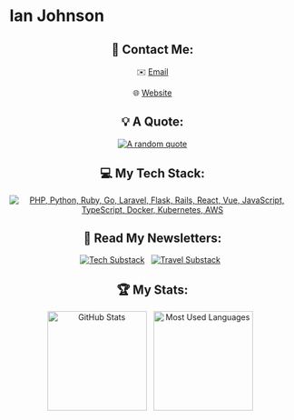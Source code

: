 # Ian Johnson

<div align="center">

## 💬 Contact Me:

✉️ [Email](mailto:tacoda@hey.com)

🌐 [Website](https://tacoda.github.io)

## 💡 A Quote:

[![A random quote](https://quotes-github-readme.vercel.app/api?type=horizontal&theme=dark)](https://github.com/piyushsuthar/github-readme-quotes)

## 💻 My Tech Stack:

[![PHP, Python, Ruby, Go, Laravel, Flask, Rails, React, Vue, JavaScript, TypeScript, Docker, Kubernetes, AWS](https://skillicons.dev/icons?i=php,python,ruby,go,laravel,flask,rails,react,vue,js,ts,docker,kubernetes,aws)](https://skillicons.dev)

## 📖 Read My Newsletters:

<p>
    <a target="_blank"href="https://diffengine.substack.com/"><img alt="Tech Substack" src="https://img.shields.io/badge/diffengine-orange?style=for-the-badge&logo=substack&logoColor=white" /></a>&nbsp;&nbsp;
    <a target="_blank"href=https://roamingroots.substack.com/"><img alt="Travel Substack" src="https://img.shields.io/badge/roamingroots-orange?style=for-the-badge&logo=substack&logoColor=white" /></a>&nbsp;&nbsp;
</p>

## 🏆 My Stats:

<p>
    <img height=175 alt="GitHub Stats" src="https://github-readme-stats.vercel.app/api?username=tacoda&show_icons=true&count_private=true&theme=dark" />&nbsp;&nbsp;
    <img height=175 alt="Most Used Languages" src="https://github-readme-stats.vercel.app/api/top-langs/?username=tacoda&layout=compact&theme=dark" />&nbsp;&nbsp;
</p>

</div>
